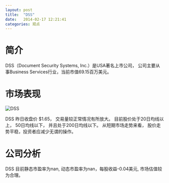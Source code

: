 ```yaml
---
layout: post
title:  "DSS"
date:   2014-02-17 12:21:41
categories: 观点
---
```


# 简介
DSS（Document Security Systems, Inc.）是USA著名上市公司，
公司主要从事Business Services行业，当前市值69.15百万美元。

# 市场表现

![DSS](http://finviz.com/chart.ashx?t=DSS&ty=c&ta=1&p=d&s=l)

DSS 昨日收盘价 $1.65，
交易量较正常情况有所放大。
目前股价处于20日均线以上，
50日均线以下，
并且处于200日均线以下。
从短期市场走势来看，
股价走势平稳，投资者应减少无谓的操作。

# 公司分析
DSS 目前静态市盈率为nan, 动态市盈率为nan，每股收益-0.04美元,
市场估值较为合理。
